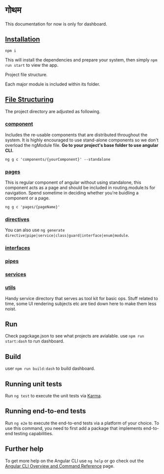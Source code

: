 # गोथम

This documentation for now is only for dashboard.

## <u>Installation</u>

`npm i`

This will install the dependencies and prepare your system, then simply `npm run start` to view the app.

Project file structure.

Each major module is included within its folder.

## <u> File Structuring </u>

The project directory are adjusted as following.

### <u>component</u>

Includes the re-usable components that are distributed throughout the system.
It is highly encouraged to use stand-alone components so we don't overload the ngModule file. **Go to your project's base folder to use angular CLI.**

`ng g c 'components/{yourComponent}' --standalone`

### <u> pages </u>

This is regular component of angular without using standalone, this component acts as a page and should be included in routing.module.ts for navigation. Spend sometime in deciding whether you're buidling a component or a page.

`ng g c 'pages/{pageName}'`

### <u> directives </u>

You can also use `ng generate directive|pipe|service|class|guard|interface|enum|module`.

### <u>interfaces</u>

### <u> pipes</u>

### <u> services</u>

### <u> utils</u>

Handy service directory that serves as tool kit for basic ops. Stuff related to time, some UI rendering subjects etc are tied down here to make them less noist.

## Run

Check pagckage.json to see what projects are avialable.
use `npm run start:dash` to run dashboard.

## Build

user `npm run build:dash` to build dashboard.

## Running unit tests

Run `ng test` to execute the unit tests via [Karma](https://karma-runner.github.io).

## Running end-to-end tests

Run `ng e2e` to execute the end-to-end tests via a platform of your choice. To use this command, you need to first add a package that implements end-to-end testing capabilities.

## Further help

To get more help on the Angular CLI use `ng help` or go check out the [Angular CLI Overview and Command Reference](https://angular.io/cli) page.
